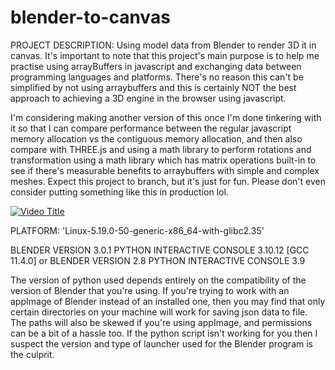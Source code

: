 # blender-to-canvas
PROJECT DESCRIPTION:
Using model data from Blender to render 3D it in canvas. It's important to note that this project's main purpose is to help me practise using arrayBuffers in javascript and exchanging data between programming languages and platforms. There's no reason this can't be simplified by not using arraybuffers and this is certainly NOT the best approach to achieving a 3D engine in the browser using javascript.

I'm considering making another version of this once I'm done tinkering with it so that I can compare performance between the regular javascript memory allocation vs the contiguous memory allocation, and then also compare with THREE.js and using a math library to perform rotations and transformation using a math library which has matrix operations built-in to see if there's measurable benefits to arraybuffers with simple and complex meshes. Expect this project to branch, but it's just for fun. Please don't even consider putting something like this in production lol.

[![Video Title](https://img.youtube.com/vi/4K0B8xxW46g/0.jpg)](https://www.youtube.com/watch?v=4K0B8xxW46g)

PLATFORM: 'Linux-5.19.0-50-generic-x86_64-with-glibc2.35'

BLENDER VERSION 3.0.1
PYTHON INTERACTIVE CONSOLE 3.10.12 [GCC 11.4.0]
  or
BLENDER VERSION 2.8
PYTHON INTERACTIVE CONSOLE 3.9

The version of python used depends entirely on the compatibility of the version of Blender that you're using. If you're trying to work with an appImage of Blender instead of an installed one, then you may find that only certain directories on your machine will work for saving json data to file. The paths will also be skewed if you're using appImage, and permissions can be a bit of a hassle too. If the python script isn't working for you then I suspect the version and type of launcher used for the Blender program is the culprit.
